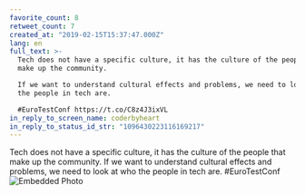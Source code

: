 ```yaml
---
favorite_count: 8
retweet_count: 7
created_at: "2019-02-15T15:37:47.000Z"
lang: en
full_text: >-
  Tech does not have a specific culture, it has the culture of the people that
  make up the community.

  If we want to understand cultural effects and problems, we need to look at who
  the people in tech are.

  #EuroTestConf https://t.co/C8z4J3ixVL
in_reply_to_screen_name: coderbyheart
in_reply_to_status_id_str: "1096430223116169217"
---
```


Tech does not have a specific culture, it has the culture of the people that
make up the community. If we want to understand cultural effects and problems,
we need to look at who the people in tech are. #EuroTestConf
![Embedded Photo](https://twitter-media-coderbyheart.s3.eu-north-1.amazonaws.com/1096433397566713857-DzdQW5OX0AAfi-2.jpg)
